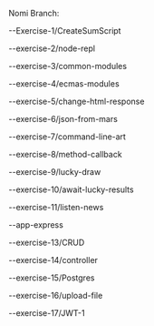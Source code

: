 Nomi Branch:

--Exercise-1/CreateSumScript

--exercise-2/node-repl

--exercise-3/common-modules

--exercise-4/ecmas-modules

--exercise-5/change-html-response

--exercise-6/json-from-mars

--exercise-7/command-line-art

--exercise-8/method-callback

--exercise-9/lucky-draw

--exercise-10/await-lucky-results

--exercise-11/listen-news

--app-express

--exercise-13/CRUD

--exercise-14/controller

--exercise-15/Postgres

--exercise-16/upload-file

--exercise-17/JWT-1

